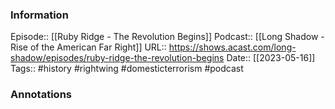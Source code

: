 ### Information

Episode:: [[Ruby Ridge - The Revolution Begins]]
Podcast:: [[Long Shadow - Rise of the American Far Right]]
URL:: https://shows.acast.com/long-shadow/episodes/ruby-ridge-the-revolution-begins
Date:: [[2023-05-16]]
Tags:: #history #rightwing #domesticterrorism 
#podcast


### Annotations

